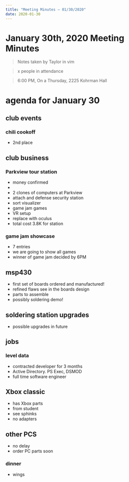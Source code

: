 ```yaml
---
title: "Meeting Minutes – 01/30/2020"
date: 2020-01-30
---
```

# January 30th, 2020 Meeting Minutes
> Notes taken by Taylor in vim

> x people in attendance

> 6:00 PM, On a Thursday, 2225 Kohrman Hall

# agenda for January 30

## club events

### chili cookoff
- 2nd place

## club business

### Parkview tour station
- money confirmed
- 
- 2 clones of computers  at Parkview
- attach and defense security station
- sort visualizer
- game jam games
- VR setup
- replace with oculus
- total cost 3.8K for station


### game jam showcase
-  7 entries
-  we are going to show all games
-  winner of game jam decided by 6PM

## msp430
- first set of boards ordered and manufactured!
- refined flaws see in the boards design
- parts to assemble 
- possibly soldering demo!

## soldering  station upgrades
- possible upgrades in future

## jobs

### level data
- contracted developer for 3 months
- Active Directory. PS Exec, DSMOD
- full time software engineer

## Xbox classic
- has Xbox parts
- from student
- see sphinks
-  no adapters

## other PCS
- no delay
- order PC parts soon

### dinner
- wings

